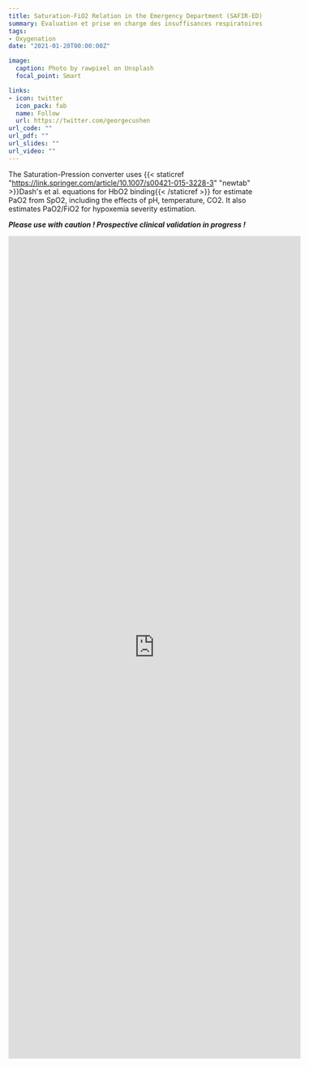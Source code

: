```yaml
---
title: Saturation-FiO2 Relation in the Emergency Department (SAFIR-ED)
summary: Evaluation et prise en charge des insuffisances respiratoires hypoxémiques en urgence
tags:
- Oxygenation
date: "2021-01-20T00:00:00Z"

image:
  caption: Photo by rawpixel on Unsplash
  focal_point: Smart

links:
- icon: twitter
  icon_pack: fab
  name: Follow
  url: https://twitter.com/georgecushen
url_code: ""
url_pdf: ""
url_slides: ""
url_video: ""
---
```


The Saturation-Pression converter uses {{< staticref "https://link.springer.com/article/10.1007/s00421-015-3228-3" "newtab" >}}Dash's et al. equations for HbO2 binding{{< /staticref >}} for estimate PaO2 from SpO2, including the effects of pH, temperature, CO2. It also estimates PaO2/FiO2 for hypoxemia severity estimation.

***Please use with caution ! Prospective clinical validation in progress !***

<iframe src="https://pierre-catoire.shinyapps.io/sao2pao2converter/" width="576" height="1620" scrolling="yes" frameborder="0" webkitallowfullscreen mozallowfullscreen allowfullscreen ></iframe>
